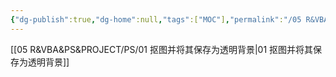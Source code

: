 ```yaml
---
{"dg-publish":true,"dg-home":null,"tags":["MOC"],"permalink":"/05 R&VBA&PS&PROJECT/PS/__Index_of__PS/","dgPassFrontmatter":true}
---
```



 [[05 R&VBA&PS&PROJECT/PS/01 抠图并将其保存为透明背景\|01 抠图并将其保存为透明背景]]

